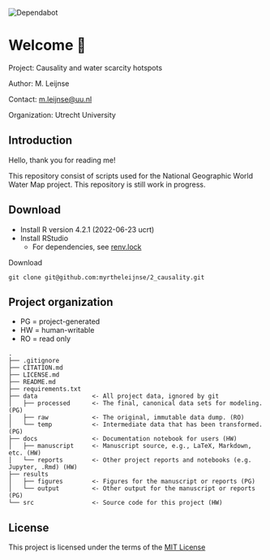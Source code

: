 ![Dependabot](https://img.shields.io/github/languages/code-size/myrtheleijnse/2_causality)

# Welcome :star2:
Project: Causality and water scarcity hotspots

Author: M. Leijnse

Contact: m.leijnse@uu.nl

Organization: Utrecht University

## Introduction
Hello, thank you for reading me!

This repository consist of scripts used for the National Geographic World Water Map project. 
This repository is still work in progress.

## Download
- Install R version 4.2.1 (2022-06-23 ucrt)
- Install RStudio 
	- For dependencies, see [renv.lock](https://github.com/myrtheleijnse/1_hotspots_waterscarcity/blob/main/renv.lock)

Download
```
git clone git@github.com:myrtheleijnse/2_causality.git
```

## Project organization
- PG = project-generated
- HW = human-writable
- RO = read only
```
.
├── .gitignore
├── CITATION.md
├── LICENSE.md
├── README.md
├── requirements.txt
├── data               <- All project data, ignored by git
│   ├── processed      <- The final, canonical data sets for modeling. (PG)
│   ├── raw            <- The original, immutable data dump. (RO)
│   └── temp           <- Intermediate data that has been transformed. (PG)
├── docs               <- Documentation notebook for users (HW)
│   ├── manuscript     <- Manuscript source, e.g., LaTeX, Markdown, etc. (HW)
│   └── reports        <- Other project reports and notebooks (e.g. Jupyter, .Rmd) (HW)
├── results
│   ├── figures        <- Figures for the manuscript or reports (PG)
│   └── output         <- Other output for the manuscript or reports (PG)
└── src                <- Source code for this project (HW)

```


## License
This project is licensed under the terms of the [MIT License](/LICENSE.md)
